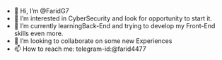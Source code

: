- 👋 Hi, I’m @FaridG7
- 👀 I’m interested in CyberSecurity and look for opportunity to start it.
- 🌱 I’m currently learningBack-End and trying to develop my Front-End skills even more.
- 💞️ I’m looking to collaborate on some new Experiences
- 📫 How to reach me: telegram-id:@farid4477
<!---
FaridG7/FaridG7 is a ✨ special ✨ repository because its `README.md` (this file) appears on your GitHub profile.
You can click the Preview link to take a look at your changes.
--->
